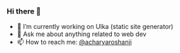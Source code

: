 ### Hi there 👋

- 🔭 I’m currently working on Ulka (static site generator)
- 💬 Ask me about anything related to web dev
- 📫 How to reach me: [@acharyaroshanji](https://twitter.com/acharyaroshanji)

